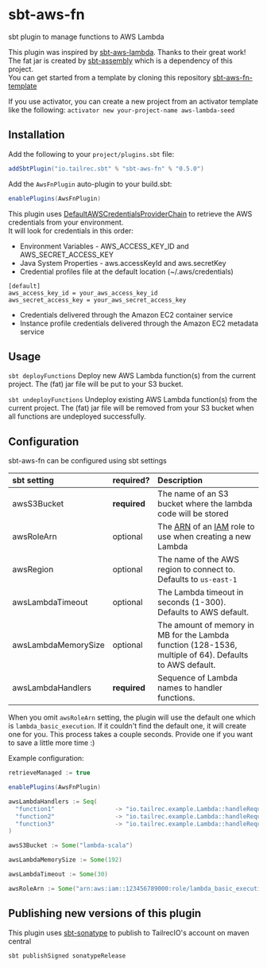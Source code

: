 # sbt-aws-fn

sbt plugin to manage functions to AWS Lambda

This plugin was inspired by [sbt-aws-lambda](https://github.com/gilt/sbt-aws-lambda). Thanks to their great work!  
The fat jar is created by [sbt-assembly](https://github.com/sbt/sbt-assembly) which is a dependency of this project.   
You can get started from a template by cloning this repository [sbt-aws-fn-template](https://github.com/TailrecIO/sbt-aws-fn-template)  

If you use activator, you can create a new project from an activator template like the following:
`activator new your-project-name aws-lambda-seed`

Installation
------------

Add the following to your `project/plugins.sbt` file:

```scala
addSbtPlugin("io.tailrec.sbt" % "sbt-aws-fn" % "0.5.0")
```

Add the `AwsFnPlugin` auto-plugin to your build.sbt:

```scala
enablePlugins(AwsFnPlugin)
```

This plugin uses [DefaultAWSCredentialsProviderChain](http://docs.aws.amazon.com/AWSJavaSDK/latest/javadoc/com/amazonaws/auth/DefaultAWSCredentialsProviderChain.html) 
to retrieve the AWS credentials from your environment.  
It will look for credentials in this order:  
- Environment Variables - AWS_ACCESS_KEY_ID and AWS_SECRET_ACCESS_KEY
- Java System Properties - aws.accessKeyId and aws.secretKey
- Credential profiles file at the default location (~/.aws/credentials)
 ```
 [default]
aws_access_key_id = your_aws_access_key_id
aws_secret_access_key = your_aws_secret_access_key
 ```
 
- Credentials delivered through the Amazon EC2 container service
- Instance profile credentials delivered through the Amazon EC2 metadata service

Usage
-------------
`sbt deployFunctions` Deploy new AWS Lambda function(s) from the current project. The (fat) jar file will be put to your S3 bucket.

`sbt undeployFunctions` Undeploy existing AWS Lambda function(s) from the current project. The (fat) jar file will be removed from your S3 bucket when all functions are undeployed successfully.


Configuration
-------------

sbt-aws-fn can be configured using sbt settings

| sbt setting         | required?    | Description   |
|:--------------------|:-------------|:--------------|
| awsS3Bucket         | **required** | The name of an S3 bucket where the lambda code will be stored |
| awsRoleArn          | optional     | The [ARN](http://docs.aws.amazon.com/general/latest/gr/aws-arns-and-namespaces.html "AWS ARN documentation") of an [IAM](https://aws.amazon.com/iam/ "AWS IAM documentation") role to use when creating a new Lambda |
| awsRegion           | optional     | The name of the AWS region to connect to. Defaults to `us-east-1` |
| awsLambdaTimeout    | optional     | The Lambda timeout in seconds (1-300). Defaults to AWS default. |
| awsLambdaMemorySize | optional     |The amount of memory in MB for the Lambda function (128-1536, multiple of 64). Defaults to AWS default. |
| awsLambdaHandlers   | **required** |Sequence of Lambda names to handler functions. |

When you omit `awsRoleArn` setting, the plugin will use the default one which is `lambda_basic_execution`.
If it couldn't find the default one, it will create one for you. This process takes a couple seconds.
Provide one if you want to save a little more time :)

Example configuration:

```scala
retrieveManaged := true

enablePlugins(AwsFnPlugin)

awsLambdaHandlers := Seq(
  "function1"                 -> "io.tailrec.example.Lambda::handleRequest1",
  "function2"                 -> "io.tailrec.example.Lambda::handleRequest2",
  "function3"                 -> "io.tailrec.example.Lambda::handleRequest3"
)

awsS3Bucket := Some("lambda-scala")

awsLambdaMemorySize := Some(192)

awsLambdaTimeout := Some(30)

awsRoleArn := Some("arn:aws:iam::123456789000:role/lambda_basic_execution")

```



Publishing new versions of this plugin
--------------------------------------

This plugin uses [sbt-sonatype](https://github.com/xerial/sbt-sonatype) to publish to TailrecIO's account on maven central

```
sbt publishSigned sonatypeRelease
```
